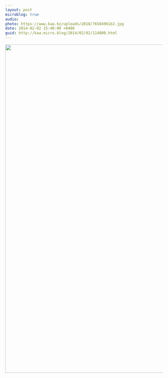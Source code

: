 ```yaml
---
layout: post
microblog: true
audio: 
photo: https://www.kaa.bz/uploads/2018/76584961b2.jpg
date: 2014-02-02 15:40:00 +0400
guid: http://kaa.micro.blog/2014/02/02/114000.html
---
```

<img src="https://www.kaa.bz/uploads/2018/76584961b2.jpg" alt="" width="840" height="1050" class="alignnone size-full wp-image-953" />

